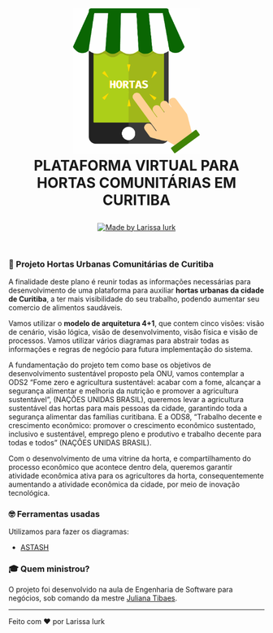 ﻿﻿<h1 align="center">
  <img src="Assets/loja-virtual.png" width="250px" /><br>
  PLATAFORMA VIRTUAL PARA HORTAS COMUNITÁRIAS EM CURITIBA
</h2>
<p align="center">
  <a href="https://www.linkedin.com/in/larissaiurk/">
    <img alt="Made by Larissa Iurk" src="https://img.shields.io/badge/made%20by-Larissa Iurk-green">
  </a>
  
</p>

<br>

### :seedling: Projeto Hortas Urbanas Comunitárias de Curitiba

A finalidade deste plano é reunir todas as informações necessárias para
desenvolvimento de uma plataforma para auxiliar <b>hortas urbanas da cidade de
Curitiba</b>, a ter mais visibilidade do seu trabalho, podendo aumentar seu comercio de
alimentos saudáveis. 

Vamos utilizar o <b>modelo de arquitetura 4+1</b>, que contem cinco
visões: visão de cenário, visão lógica, visão de desenvolvimento, visão física e visão
de processos. Vamos utilizar vários diagramas para abstrair todas as informações e
regras de negócio para futura implementação do sistema. 

A fundamentação do projeto tem como base os objetivos de desenvolvimento sustentável proposto pela ONU, vamos contemplar a ODS2 “Fome zero e agricultura sustentável: acabar com a fome, alcançar a segurança alimentar e melhoria da nutrição e promover a agricultura sustentável”, (NAÇÕES UNIDAS BRASIL), queremos levar a agricultura sustentável das hortas para mais pessoas da cidade, garantindo toda a segurança alimentar das famílias curitibana. E a ODS8, “Trabalho decente e crescimento econômico: promover o crescimento econômico sustentado, inclusivo e sustentável, emprego pleno e produtivo e trabalho decente para todas e todos” (NAÇÕES UNIDAS BRASIL). 

Com o desenvolvimento de uma vitrine da horta, e compartilhamento do processo
econômico que acontece dentro dela, queremos garantir atividade econômica ativa
para os agricultores da horta, consequentemente aumentando a atividade econômica
da cidade, por meio de inovação tecnológica.

### :nerd_face: Ferramentas usadas
Utilizamos para fazer os diagramas:
- [ASTASH](https://astah.net/downloads/)


### :mortar_board: Quem ministrou?

O projeto foi desenvolvido na aula de Engenharia de Software para negócios, sob comando da mestre [Juliana Tibaes](https://universidade.up.edu.br/quem-faz-a-up/juliana-helena-tibaes/).

---

Feito com ❤️ por Larissa Iurk